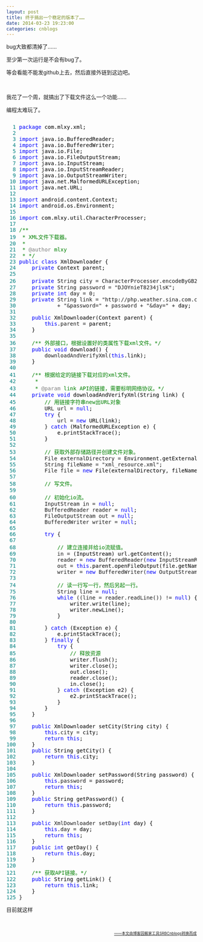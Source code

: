 ```yaml
---
layout: post
title: 终于搞出一个稳定的版本了……
date: 2014-03-23 19:23:00
categories: cnblogs
---
```


<p>bug大致都清掉了&hellip;&hellip;</p>
<p>至少第一次运行是不会有bug了。</p>
<p>等会看能不能发github上去，然后直接外链到这边吧。</p>
<p>&nbsp;</p>
<p>我花了一个周，就搞出了下载文件这么一个功能&hellip;&hellip;</p>
<p>编程太难玩了。</p>
<div class="cnblogs_code" onclick="cnblogs_code_show('8eb4b42b-81ac-4a6a-a20d-2050264b0a20')"><img id="code_img_closed_8eb4b42b-81ac-4a6a-a20d-2050264b0a20" class="code_img_closed" src="http://images.cnblogs.com/OutliningIndicators/ContractedBlock.gif" alt="" /><img id="code_img_opened_8eb4b42b-81ac-4a6a-a20d-2050264b0a20" class="code_img_opened" style="display: none;" onclick="cnblogs_code_hide('8eb4b42b-81ac-4a6a-a20d-2050264b0a20',event)" src="http://images.cnblogs.com/OutliningIndicators/ExpandedBlockStart.gif" alt="" />
<div id="cnblogs_code_open_8eb4b42b-81ac-4a6a-a20d-2050264b0a20" class="cnblogs_code_hide">
<pre><span style="color: #008080;">  1</span> <span style="color: #0000ff;">package</span><span style="color: #000000;"> com.mlxy.xml;
</span><span style="color: #008080;">  2</span> 
<span style="color: #008080;">  3</span> <span style="color: #0000ff;">import</span><span style="color: #000000;"> java.io.BufferedReader;
</span><span style="color: #008080;">  4</span> <span style="color: #0000ff;">import</span><span style="color: #000000;"> java.io.BufferedWriter;
</span><span style="color: #008080;">  5</span> <span style="color: #0000ff;">import</span><span style="color: #000000;"> java.io.File;
</span><span style="color: #008080;">  6</span> <span style="color: #0000ff;">import</span><span style="color: #000000;"> java.io.FileOutputStream;
</span><span style="color: #008080;">  7</span> <span style="color: #0000ff;">import</span><span style="color: #000000;"> java.io.InputStream;
</span><span style="color: #008080;">  8</span> <span style="color: #0000ff;">import</span><span style="color: #000000;"> java.io.InputStreamReader;
</span><span style="color: #008080;">  9</span> <span style="color: #0000ff;">import</span><span style="color: #000000;"> java.io.OutputStreamWriter;
</span><span style="color: #008080;"> 10</span> <span style="color: #0000ff;">import</span><span style="color: #000000;"> java.net.MalformedURLException;
</span><span style="color: #008080;"> 11</span> <span style="color: #0000ff;">import</span><span style="color: #000000;"> java.net.URL;
</span><span style="color: #008080;"> 12</span> 
<span style="color: #008080;"> 13</span> <span style="color: #0000ff;">import</span><span style="color: #000000;"> android.content.Context;
</span><span style="color: #008080;"> 14</span> <span style="color: #0000ff;">import</span><span style="color: #000000;"> android.os.Environment;
</span><span style="color: #008080;"> 15</span> 
<span style="color: #008080;"> 16</span> <span style="color: #0000ff;">import</span><span style="color: #000000;"> com.mlxy.util.CharacterProcesser;
</span><span style="color: #008080;"> 17</span> 
<span style="color: #008080;"> 18</span> <span style="color: #008000;">/**</span> 
<span style="color: #008080;"> 19</span> <span style="color: #008000;"> * XML文件下载器。
</span><span style="color: #008080;"> 20</span> <span style="color: #008000;"> * 
</span><span style="color: #008080;"> 21</span> <span style="color: #008000;"> * </span><span style="color: #808080;">@author</span><span style="color: #008000;"> mlxy
</span><span style="color: #008080;"> 22</span> <span style="color: #008000;"> * </span><span style="color: #008000;">*/</span>
<span style="color: #008080;"> 23</span> <span style="color: #0000ff;">public</span> <span style="color: #0000ff;">class</span><span style="color: #000000;"> XmlDownloader {
</span><span style="color: #008080;"> 24</span>     <span style="color: #0000ff;">private</span><span style="color: #000000;"> Context parent;
</span><span style="color: #008080;"> 25</span>     
<span style="color: #008080;"> 26</span>     <span style="color: #0000ff;">private</span> String city = CharacterProcesser.encodeByGB2312("南昌"<span style="color: #000000;">);
</span><span style="color: #008080;"> 27</span>     <span style="color: #0000ff;">private</span> String password = "DJOYnieT8234jlsK"<span style="color: #000000;">;
</span><span style="color: #008080;"> 28</span>     <span style="color: #0000ff;">private</span> <span style="color: #0000ff;">int</span> day = 0<span style="color: #000000;">;
</span><span style="color: #008080;"> 29</span>     <span style="color: #0000ff;">private</span> String link = "http://php.weather.sina.com.cn/xml.php?city=" +<span style="color: #000000;"> city
</span><span style="color: #008080;"> 30</span>             + "&amp;password=" + password + "&amp;day=" +<span style="color: #000000;"> day;
</span><span style="color: #008080;"> 31</span>     
<span style="color: #008080;"> 32</span>     <span style="color: #0000ff;">public</span><span style="color: #000000;"> XmlDownloader(Context parent) {
</span><span style="color: #008080;"> 33</span>         <span style="color: #0000ff;">this</span>.parent =<span style="color: #000000;"> parent;
</span><span style="color: #008080;"> 34</span> <span style="color: #000000;">    }
</span><span style="color: #008080;"> 35</span>     
<span style="color: #008080;"> 36</span>     <span style="color: #008000;">/**</span><span style="color: #008000;"> 外部接口，根据设置好的类属性下载xml文件。</span><span style="color: #008000;">*/</span>
<span style="color: #008080;"> 37</span>     <span style="color: #0000ff;">public</span> <span style="color: #0000ff;">void</span><span style="color: #000000;"> download() {
</span><span style="color: #008080;"> 38</span>         downloadAndVerifyXml(<span style="color: #0000ff;">this</span><span style="color: #000000;">.link);
</span><span style="color: #008080;"> 39</span> <span style="color: #000000;">    }
</span><span style="color: #008080;"> 40</span>     
<span style="color: #008080;"> 41</span>     <span style="color: #008000;">/**</span><span style="color: #008000;"> 根据给定的链接下载对应的xml文件。
</span><span style="color: #008080;"> 42</span> <span style="color: #008000;">     * 
</span><span style="color: #008080;"> 43</span> <span style="color: #008000;">     * </span><span style="color: #808080;">@param</span><span style="color: #008000;"> link API的链接，需要标明网络协议。</span><span style="color: #008000;">*/</span>
<span style="color: #008080;"> 44</span>     <span style="color: #0000ff;">private</span> <span style="color: #0000ff;">void</span><span style="color: #000000;"> downloadAndVerifyXml(String link) {
</span><span style="color: #008080;"> 45</span>         <span style="color: #008000;">//</span><span style="color: #008000;"> 用链接字符串new出URL对象</span>
<span style="color: #008080;"> 46</span>         URL url = <span style="color: #0000ff;">null</span><span style="color: #000000;">;
</span><span style="color: #008080;"> 47</span>         <span style="color: #0000ff;">try</span><span style="color: #000000;"> {
</span><span style="color: #008080;"> 48</span>             url = <span style="color: #0000ff;">new</span><span style="color: #000000;"> URL(link);
</span><span style="color: #008080;"> 49</span>         } <span style="color: #0000ff;">catch</span><span style="color: #000000;"> (MalformedURLException e) {
</span><span style="color: #008080;"> 50</span> <span style="color: #000000;">            e.printStackTrace();
</span><span style="color: #008080;"> 51</span> <span style="color: #000000;">        }
</span><span style="color: #008080;"> 52</span> 
<span style="color: #008080;"> 53</span>         <span style="color: #008000;">//</span><span style="color: #008000;"> 获取外部存储路径并创建文件对象。</span>
<span style="color: #008080;"> 54</span>         File externalDirectory =<span style="color: #000000;"> Environment.getExternalStorageDirectory();
</span><span style="color: #008080;"> 55</span>         String fileName = "xml_resource.xml"<span style="color: #000000;">;
</span><span style="color: #008080;"> 56</span>         File file = <span style="color: #0000ff;">new</span><span style="color: #000000;"> File(externalDirectory, fileName);
</span><span style="color: #008080;"> 57</span> 
<span style="color: #008080;"> 58</span>         <span style="color: #008000;">//</span><span style="color: #008000;"> 写文件。
</span><span style="color: #008080;"> 59</span>         
<span style="color: #008080;"> 60</span>         <span style="color: #008000;">//</span><span style="color: #008000;"> 初始化io流。</span>
<span style="color: #008080;"> 61</span>         InputStream in = <span style="color: #0000ff;">null</span><span style="color: #000000;">;
</span><span style="color: #008080;"> 62</span>         BufferedReader reader = <span style="color: #0000ff;">null</span><span style="color: #000000;">;
</span><span style="color: #008080;"> 63</span>         FileOutputStream out = <span style="color: #0000ff;">null</span><span style="color: #000000;">;
</span><span style="color: #008080;"> 64</span>         BufferedWriter writer = <span style="color: #0000ff;">null</span><span style="color: #000000;">;
</span><span style="color: #008080;"> 65</span>         
<span style="color: #008080;"> 66</span>         <span style="color: #0000ff;">try</span><span style="color: #000000;"> {
</span><span style="color: #008080;"> 67</span>             
<span style="color: #008080;"> 68</span>             <span style="color: #008000;">//</span><span style="color: #008000;"> 建立连接并给io流赋值。</span>
<span style="color: #008080;"> 69</span>             in =<span style="color: #000000;"> (InputStream) url.getContent();
</span><span style="color: #008080;"> 70</span>             reader = <span style="color: #0000ff;">new</span> BufferedReader(<span style="color: #0000ff;">new</span> InputStreamReader(in, "iso-8859-1"<span style="color: #000000;">));
</span><span style="color: #008080;"> 71</span>             out = <span style="color: #0000ff;">this</span><span style="color: #000000;">.parent.openFileOutput(file.getName(), Context.MODE_PRIVATE);
</span><span style="color: #008080;"> 72</span>             writer = <span style="color: #0000ff;">new</span> BufferedWriter(<span style="color: #0000ff;">new</span> OutputStreamWriter(out, "iso-8859-1"<span style="color: #000000;">));
</span><span style="color: #008080;"> 73</span>             
<span style="color: #008080;"> 74</span>             <span style="color: #008000;">//</span><span style="color: #008000;"> 读一行写一行，然后另起一行。</span>
<span style="color: #008080;"> 75</span>             String line = <span style="color: #0000ff;">null</span><span style="color: #000000;">;
</span><span style="color: #008080;"> 76</span>             <span style="color: #0000ff;">while</span> ((line = reader.readLine()) != <span style="color: #0000ff;">null</span><span style="color: #000000;">) {
</span><span style="color: #008080;"> 77</span> <span style="color: #000000;">                writer.write(line);
</span><span style="color: #008080;"> 78</span> <span style="color: #000000;">                writer.newLine();
</span><span style="color: #008080;"> 79</span> <span style="color: #000000;">            }
</span><span style="color: #008080;"> 80</span>             
<span style="color: #008080;"> 81</span>         } <span style="color: #0000ff;">catch</span><span style="color: #000000;"> (Exception e) {
</span><span style="color: #008080;"> 82</span> <span style="color: #000000;">            e.printStackTrace();
</span><span style="color: #008080;"> 83</span>         } <span style="color: #0000ff;">finally</span><span style="color: #000000;"> {
</span><span style="color: #008080;"> 84</span>             <span style="color: #0000ff;">try</span><span style="color: #000000;"> {
</span><span style="color: #008080;"> 85</span>                 <span style="color: #008000;">//</span><span style="color: #008000;"> 释放资源</span>
<span style="color: #008080;"> 86</span> <span style="color: #000000;">                writer.flush();
</span><span style="color: #008080;"> 87</span> <span style="color: #000000;">                writer.close();
</span><span style="color: #008080;"> 88</span> <span style="color: #000000;">                out.close();
</span><span style="color: #008080;"> 89</span> <span style="color: #000000;">                reader.close();
</span><span style="color: #008080;"> 90</span> <span style="color: #000000;">                in.close();
</span><span style="color: #008080;"> 91</span>             } <span style="color: #0000ff;">catch</span><span style="color: #000000;"> (Exception e2) {
</span><span style="color: #008080;"> 92</span> <span style="color: #000000;">                e2.printStackTrace();
</span><span style="color: #008080;"> 93</span> <span style="color: #000000;">            }
</span><span style="color: #008080;"> 94</span> <span style="color: #000000;">        }
</span><span style="color: #008080;"> 95</span> <span style="color: #000000;">    }
</span><span style="color: #008080;"> 96</span>     
<span style="color: #008080;"> 97</span>     <span style="color: #0000ff;">public</span><span style="color: #000000;"> XmlDownloader setCity(String city) {
</span><span style="color: #008080;"> 98</span>         <span style="color: #0000ff;">this</span>.city =<span style="color: #000000;"> city;
</span><span style="color: #008080;"> 99</span>         <span style="color: #0000ff;">return</span> <span style="color: #0000ff;">this</span><span style="color: #000000;">;
</span><span style="color: #008080;">100</span> <span style="color: #000000;">    }
</span><span style="color: #008080;">101</span>     <span style="color: #0000ff;">public</span><span style="color: #000000;"> String getCity() {
</span><span style="color: #008080;">102</span>         <span style="color: #0000ff;">return</span> <span style="color: #0000ff;">this</span><span style="color: #000000;">.city;
</span><span style="color: #008080;">103</span> <span style="color: #000000;">    }
</span><span style="color: #008080;">104</span>     
<span style="color: #008080;">105</span>     <span style="color: #0000ff;">public</span><span style="color: #000000;"> XmlDownloader setPassword(String password) {
</span><span style="color: #008080;">106</span>         <span style="color: #0000ff;">this</span>.password =<span style="color: #000000;"> password;
</span><span style="color: #008080;">107</span>         <span style="color: #0000ff;">return</span> <span style="color: #0000ff;">this</span><span style="color: #000000;">;
</span><span style="color: #008080;">108</span> <span style="color: #000000;">    }
</span><span style="color: #008080;">109</span>     <span style="color: #0000ff;">public</span><span style="color: #000000;"> String getPassword() {
</span><span style="color: #008080;">110</span>         <span style="color: #0000ff;">return</span> <span style="color: #0000ff;">this</span><span style="color: #000000;">.password;
</span><span style="color: #008080;">111</span> <span style="color: #000000;">    }
</span><span style="color: #008080;">112</span>     
<span style="color: #008080;">113</span>     <span style="color: #0000ff;">public</span> XmlDownloader setDay(<span style="color: #0000ff;">int</span><span style="color: #000000;"> day) {
</span><span style="color: #008080;">114</span>         <span style="color: #0000ff;">this</span>.day =<span style="color: #000000;"> day;
</span><span style="color: #008080;">115</span>         <span style="color: #0000ff;">return</span> <span style="color: #0000ff;">this</span><span style="color: #000000;">;
</span><span style="color: #008080;">116</span> <span style="color: #000000;">    }
</span><span style="color: #008080;">117</span>     <span style="color: #0000ff;">public</span> <span style="color: #0000ff;">int</span><span style="color: #000000;"> getDay() {
</span><span style="color: #008080;">118</span>         <span style="color: #0000ff;">return</span> <span style="color: #0000ff;">this</span><span style="color: #000000;">.day;
</span><span style="color: #008080;">119</span> <span style="color: #000000;">    }
</span><span style="color: #008080;">120</span>     
<span style="color: #008080;">121</span>     <span style="color: #008000;">/**</span><span style="color: #008000;"> 获取API链接。</span><span style="color: #008000;">*/</span>
<span style="color: #008080;">122</span>     <span style="color: #0000ff;">public</span><span style="color: #000000;"> String getLink() {
</span><span style="color: #008080;">123</span>         <span style="color: #0000ff;">return</span> <span style="color: #0000ff;">this</span><span style="color: #000000;">.link;
</span><span style="color: #008080;">124</span> <span style="color: #000000;">    }
</span><span style="color: #008080;">125</span> }</pre>
</div>
<span class="cnblogs_code_collapse">目前就这样</span></div>
<p>&nbsp;</p>

<div align=right><a href="https://github.com/mlxy"><font size=1>——本文由博客园搬家工具SRBCnblogs转换而成</font></a></div>